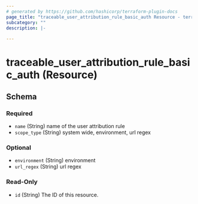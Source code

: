 ```yaml
---
# generated by https://github.com/hashicorp/terraform-plugin-docs
page_title: "traceable_user_attribution_rule_basic_auth Resource - terraform-provider-traceable"
subcategory: ""
description: |-
  
---
```


# traceable_user_attribution_rule_basic_auth (Resource)





<!-- schema generated by tfplugindocs -->
## Schema

### Required

- `name` (String) name of the user attribution rule
- `scope_type` (String) system wide, environment, url regex

### Optional

- `environment` (String) environment
- `url_regex` (String) url regex

### Read-Only

- `id` (String) The ID of this resource.
